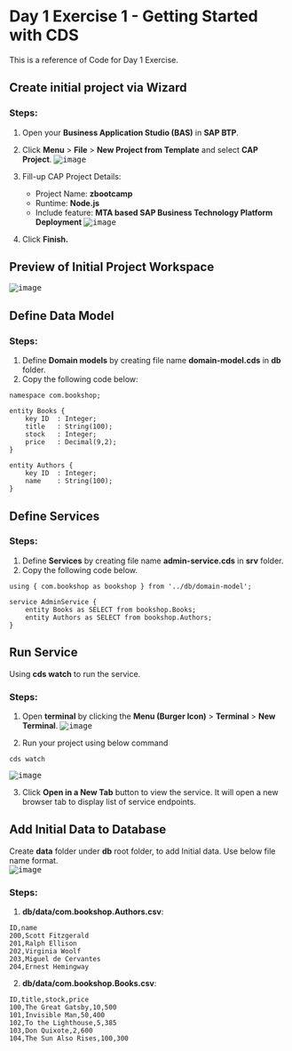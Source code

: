 # Day 1 Exercise 1 - Getting Started with CDS
This is a reference of Code for Day 1 Exercise.

## Create initial project via Wizard
### Steps:
1. Open your **Business Application Studio (BAS)** in **SAP BTP**.            
2. Click **Menu** > **File** > **New Project from Template** and select **CAP Project**.
<kbd> ![image](https://github.com/takaobaltazar/sap-capm-bookshop/assets/9301953/af1c0b7d-f2cd-4184-8205-f20ddc9cbbb1) </kbd>

3. Fill-up CAP Project Details:
    - Project Name: **zbootcamp**
    - Runtime: **Node.js**
    - Include feature: **MTA based SAP Business Technology Platform Deployment**
<kbd> ![image](https://github.com/takaobaltazar/sap-capm-bookshop/assets/9301953/88549c46-6a92-470e-90f3-7c2a745a1777) </kbd>

4. Click **Finish.**    

## Preview of Initial Project Workspace
<kbd> ![image](https://github.com/takaobaltazar/sap-capm-bookshop/assets/9301953/c56d6017-1885-460a-bb0e-e6a81f9f6fab) </kbd>

## Define Data Model
### Steps:
1. Define **Domain models** by creating file name **domain-model.cds** in **db** folder.
2. Copy the following code below: 
```cds
namespace com.bookshop;

entity Books {
    key ID  : Integer;
    title   : String(100);
    stock   : Integer;
    price   : Decimal(9,2);
}

entity Authors {
    key ID  : Integer;
    name    : String(100);
}
```

## Define Services
### Steps:
1. Define **Services** by creating file name **admin-service.cds** in **srv** folder.
2. Copy the following code below.
```cds
using { com.bookshop as bookshop } from '../db/domain-model';

service AdminService {
    entity Books as SELECT from bookshop.Books;
    entity Authors as SELECT from bookshop.Authors;
}      
```

## Run Service
Using **cds watch** to run the service.
### Steps:
1. Open **terminal** by clicking the **Menu (Burger Icon)** > **Terminal** > **New Terminal**.
<kbd> ![image](https://github.com/takaobaltazar/sap-capm-bookshop/assets/9301953/db4dfe5d-3619-447e-a7a9-fd6ba726b694) </kbd>
                     
2. Run your project using below command
```cds
cds watch
```                 
<kbd> ![image](https://github.com/takaobaltazar/sap-capm-bookshop/assets/9301953/14bde384-7668-4444-9cbc-8f1d628e9c5a) </kbd>

3. Click **Open in a New Tab** button to view the service. It will open a new browser tab to display list of service endpoints.<br>   


## Add Initial Data to Database
Create **data** folder under **db** root folder, to add Initial data. Use below file name format.   
<kbd> ![image](https://github.com/takaobaltazar/sap-capm-bookshop/assets/9301953/3c32c3d3-8629-48bf-b111-b34c9c097f38) </kbd><br>   

### Steps:
1. **db/data/com.bookshop.Authors.csv**:
```csv
ID,name
200,Scott Fitzgerald
201,Ralph Ellison
202,Virginia Woolf
203,Miguel de Cervantes
204,Ernest Hemingway
```

2. **db/data/com.bookshop.Books.csv**:
```csv
ID,title,stock,price
100,The Great Gatsby,10,500
101,Invisible Man,50,400
102,To the Lighthouse,5,385
103,Don Quixote,2,600
104,The Sun Also Rises,100,300
```

